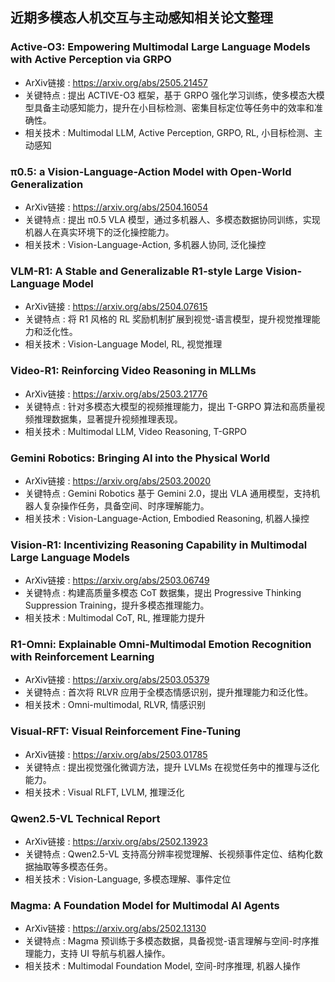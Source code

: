 ## 近期多模态人机交互与主动感知相关论文整理

### Active-O3: Empowering Multimodal Large Language Models with Active Perception via GRPO
- ArXiv链接 : https://arxiv.org/abs/2505.21457
- 关键特点 : 提出 ACTIVE-O3 框架，基于 GRPO 强化学习训练，使多模态大模型具备主动感知能力，提升在小目标检测、密集目标定位等任务中的效率和准确性。
- 相关技术 : Multimodal LLM, Active Perception, GRPO, RL, 小目标检测、主动感知

### π0.5: a Vision-Language-Action Model with Open-World Generalization
- ArXiv链接 : https://arxiv.org/abs/2504.16054
- 关键特点 : 提出 π0.5 VLA 模型，通过多机器人、多模态数据协同训练，实现机器人在真实环境下的泛化操控能力。
- 相关技术 : Vision-Language-Action, 多机器人协同, 泛化操控

### VLM-R1: A Stable and Generalizable R1-style Large Vision-Language Model
- ArXiv链接 : https://arxiv.org/abs/2504.07615
- 关键特点 : 将 R1 风格的 RL 奖励机制扩展到视觉-语言模型，提升视觉推理能力和泛化性。
- 相关技术 : Vision-Language Model, RL, 视觉推理

### Video-R1: Reinforcing Video Reasoning in MLLMs
- ArXiv链接 : https://arxiv.org/abs/2503.21776
- 关键特点 : 针对多模态大模型的视频推理能力，提出 T-GRPO 算法和高质量视频推理数据集，显著提升视频推理表现。
- 相关技术 : Multimodal LLM, Video Reasoning, T-GRPO

### Gemini Robotics: Bringing AI into the Physical World
- ArXiv链接 : https://arxiv.org/abs/2503.20020
- 关键特点 : Gemini Robotics 基于 Gemini 2.0，提出 VLA 通用模型，支持机器人复杂操作任务，具备空间、时序理解能力。
- 相关技术 : Vision-Language-Action, Embodied Reasoning, 机器人操控

### Vision-R1: Incentivizing Reasoning Capability in Multimodal Large Language Models
- ArXiv链接 : https://arxiv.org/abs/2503.06749
- 关键特点 : 构建高质量多模态 CoT 数据集，提出 Progressive Thinking Suppression Training，提升多模态推理能力。
- 相关技术 : Multimodal CoT, RL, 推理能力提升

### R1-Omni: Explainable Omni-Multimodal Emotion Recognition with Reinforcement Learning
- ArXiv链接 : https://arxiv.org/abs/2503.05379
- 关键特点 : 首次将 RLVR 应用于全模态情感识别，提升推理能力和泛化性。
- 相关技术 : Omni-multimodal, RLVR, 情感识别

### Visual-RFT: Visual Reinforcement Fine-Tuning
- ArXiv链接 : https://arxiv.org/abs/2503.01785
- 关键特点 : 提出视觉强化微调方法，提升 LVLMs 在视觉任务中的推理与泛化能力。
- 相关技术 : Visual RLFT, LVLM, 推理泛化

### Qwen2.5-VL Technical Report
- ArXiv链接 : https://arxiv.org/abs/2502.13923
- 关键特点 : Qwen2.5-VL 支持高分辨率视觉理解、长视频事件定位、结构化数据抽取等多模态任务。
- 相关技术 : Vision-Language, 多模态理解、事件定位

### Magma: A Foundation Model for Multimodal AI Agents
- ArXiv链接 : https://arxiv.org/abs/2502.13130
- 关键特点 : Magma 预训练于多模态数据，具备视觉-语言理解与空间-时序推理能力，支持 UI 导航与机器人操作。
- 相关技术 : Multimodal Foundation Model, 空间-时序推理, 机器人操作

